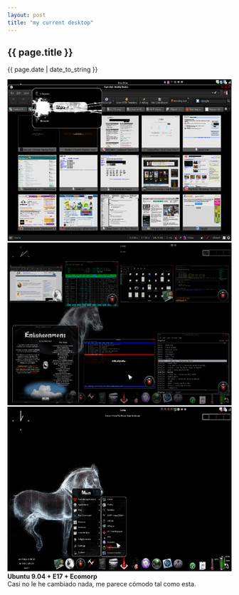 ```yaml
---
layout: post
title: "my current desktop"
---
```


## {{ page.title }}
<p class="date">{{ page.date | date_to_string }}</p>

<div style="text-align: center;" id="img"><a href="/assets/img/5.png" target="_blank"><img style="width: 583px; height: 363px;" src="/assets/img/5.png"></a></div>
<div style="text-align: center;" id="img"><a href="/assets/img/6.png" target="_blank"><img style="width: 587px; height: 365px;" src="/assets/img/6.png"></a></div>
<div style="text-align: center;" id="img"><a href="/assets/img/7.png" target="_blank"><img style="width: 584px; height: 369px;" src="/assets/img/7.png"></a></div>

<div class="p"><strong>Ubuntu 9.04 + E17 + Ecomorp</strong>
</div>

<div class="p">Casi no le he cambiado nada, me parece cómodo tal como esta.
</div>
